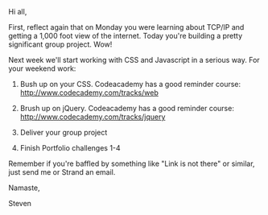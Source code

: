 Hi all,

First, reflect again that on Monday you were learning about TCP/IP and getting
a 1,000 foot view of the internet.  Today you're building a pretty
significant group project.  Wow!

Next week we'll start working with CSS and Javascript in a serious way.  For
your weekend work:

1.  Bush up on your CSS.  Codeacademy has a good reminder course:
http://www.codecademy.com/tracks/web

2.  Brush up on jQuery.  Codeacademy has a good reminder course:
http://www.codecademy.com/tracks/jquery

3.  Deliver your group project

4.  Finish Portfolio challenges 1-4

Remember if you're baffled by something like "Link is not there" or similar,
just send me or Strand an email.

Namaste,

Steven
